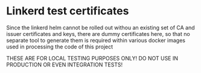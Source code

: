 # Linkerd test certificates

Since the linkerd helm cannot be rolled out withou an existing set of CA and issuer certificates and keys, there are 
dummy certificates here, so that no separate tool to generate them is required within various docker images used in
processing the code of this project

THESE ARE FOR LOCAL TESTING PURPOSES ONLY! DO NOT USE IN PRODUCTION OR EVEN INTEGRATION TESTS!
